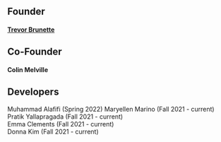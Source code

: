 ## Founder
#### [Trevor Brunette](http://www.trevorbru.net/)


## Co-Founder
#### Colin Melville

## Developers
Muhammad Alafifi (Spring 2022)
Maryellen Marino (Fall 2021 - current)  
Pratik Yallapragada (Fall 2021 - current)  
Emma Clements (Fall 2021 - current)  
Donna Kim (Fall 2021 - current)
